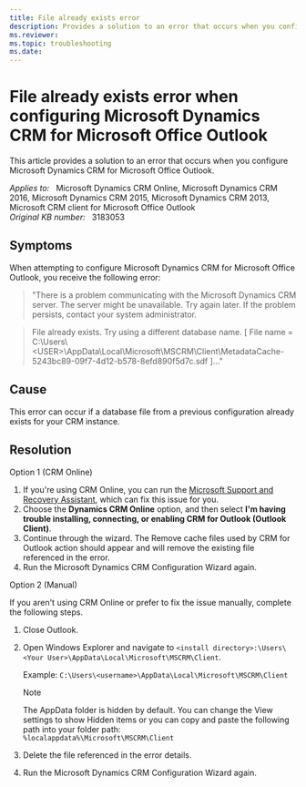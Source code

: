 ```yaml
---
title: File already exists error
description: Provides a solution to an error that occurs when you configure CRM for Outlook.
ms.reviewer: 
ms.topic: troubleshooting
ms.date: 
---
```

# File already exists error when configuring Microsoft Dynamics CRM for Microsoft Office Outlook

This article provides a solution to an error that occurs when you configure Microsoft Dynamics CRM for Microsoft Office Outlook.

_Applies to:_ &nbsp; Microsoft Dynamics CRM Online, Microsoft Dynamics CRM 2016, Microsoft Dynamics CRM 2015, Microsoft Dynamics CRM 2013, Microsoft CRM client for Microsoft Office Outlook  
_Original KB number:_ &nbsp; 3183053

## Symptoms

When attempting to configure Microsoft Dynamics CRM for Microsoft Office Outlook, you receive the following error:

> "There is a problem communicating with the Microsoft Dynamics CRM server. The server might be unavailable. Try again later. If the problem persists, contact your system administrator.

> File already exists. Try using a different database name. [ File name = C:\Users\\\<USER>\AppData\Local\Microsoft\MSCRM\Client\MetadataCache-5243bc89-09f7-4d12-b578-8efd890f5d7c.sdf ]..."

## Cause

This error can occur if a database file from a previous configuration already exists for your CRM instance.

## Resolution

Option 1 (CRM Online)

1. If you're using CRM Online, you can run the [Microsoft Support and Recovery Assistant](/outlook/troubleshoot/performance/how-to-scan-outlook-by-using-microsoft-support-and-recovery-assistant), which can fix this issue for you.
2. Choose the **Dynamics CRM Online** option, and then select **I'm having trouble installing, connecting, or enabling CRM for Outlook (Outlook Client)**.
3. Continue through the wizard. The Remove cache files used by CRM for Outlook action should appear and will remove the existing file referenced in the error.
4. Run the Microsoft Dynamics CRM Configuration Wizard again.

Option 2 (Manual)

If you aren't using CRM Online or prefer to fix the issue manually, complete the following steps.

1. Close Outlook.
2. Open Windows Explorer and navigate to `<install directory>:\Users\<Your User>\AppData\Local\Microsoft\MSCRM\Client`.

    Example: `C:\Users\<username>\AppData\Local\Microsoft\MSCRM\Client`

    > [!NOTE]
    > The AppData folder is hidden by default. You can change the View settings to show Hidden items or you can copy and paste the following path into your folder path:  
    `%localappdata%\Microsoft\MSCRM\Client`

3. Delete the file referenced in the error details.
4. Run the Microsoft Dynamics CRM Configuration Wizard again.
